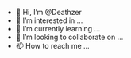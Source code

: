 - 👋 Hi, I’m @Deathzer
- 👀 I’m interested in ...
- 🌱 I’m currently learning ...
- 💞️ I’m looking to collaborate on ...
- 📫 How to reach me ...

<!---
Deathzer/Deathzer is a ✨ special ✨ repository because its `README.md` (this file) appears on your GitHub profile.
You can click the Preview link to take a look at your changes.
--->
